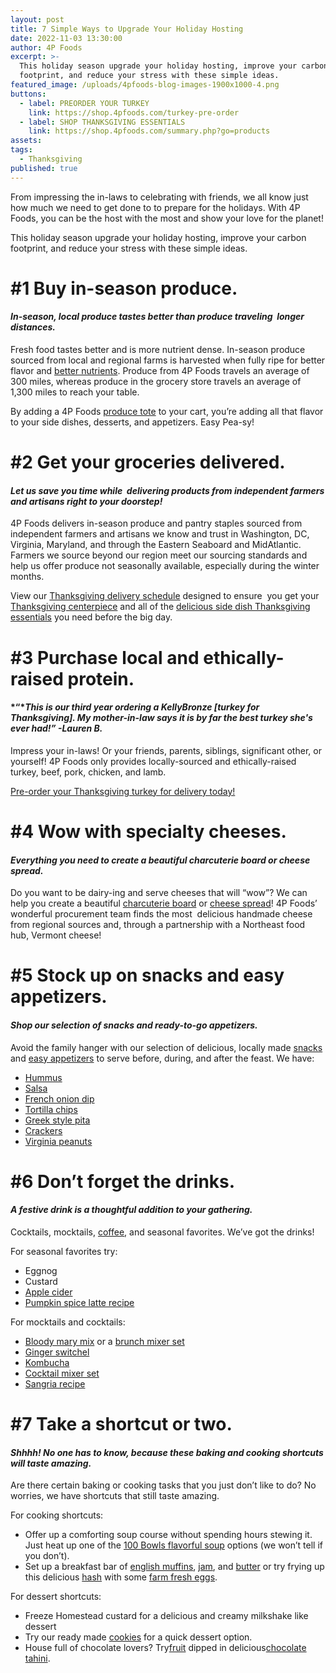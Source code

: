 ```yaml
---
layout: post
title: 7 Simple Ways to Upgrade Your Holiday Hosting
date: 2022-11-03 13:30:00
author: 4P Foods
excerpt: >-
  This holiday season upgrade your holiday hosting, improve your carbon
  footprint, and reduce your stress with these simple ideas.
featured_image: /uploads/4pfoods-blog-images-1900x1000-4.png
buttons:
  - label: PREORDER YOUR TURKEY
    link: https://shop.4pfoods.com/turkey-pre-order
  - label: SHOP THANKSGIVING ESSENTIALS
    link: https://shop.4pfoods.com/summary.php?go=products
assets:
tags:
  - Thanksgiving
published: true
---
```

From impressing the in-laws to celebrating with friends, we all know just how much we need to get done to to prepare for the holidays. With 4P Foods, you can be the host with the most and show your love for the planet\!

This holiday season upgrade your holiday hosting, improve your carbon footprint, and reduce your stress with these simple ideas.

# **\#1 Buy in-season produce.**

#### *In-season, local produce tastes better than produce traveling&nbsp; longer distances.*

Fresh food tastes better and is more nutrient dense. In-season produce sourced from local and regional farms is harvested when fully ripe for better flavor and [better nutrients](https://www.hopkinsmedicine.org/health/wellness-and-prevention/health-benefits-of-farmers-markets). Produce from 4P Foods travels an average of&nbsp; 300 miles, whereas produce in the grocery store travels an average of 1,300 miles to reach your table.

By adding a 4P Foods [produce tote](https://shop.4pfoods.com/4p-bags) to your cart, you’re adding all that flavor to your side dishes, desserts, and appetizers. Easy Pea-sy\!

# **\#2 Get your groceries delivered.**

#### *Let us save you time while&nbsp; delivering products from independent farmers and artisans right to your doorstep\!*&nbsp;

4P Foods delivers in-season produce and pantry staples sourced from independent farmers and artisans we know and trust in Washington, DC, Virginia, Maryland, and through the Eastern Seaboard and MidAtlantic. Farmers we source beyond our region meet our sourcing standards and help us offer produce not seasonally available, especially during the winter months.

View our [Thanksgiving delivery schedule](https://4pfoods.com/posts/special-thanksgiving-delivery-schedule/) designed to ensure&nbsp; you get your [Thanksgiving centerpiece](https://shop.4pfoods.com/turkey-pre-order) and all of the [delicious side dish Thanksgiving essentials](https://shop.4pfoods.com/vegetables) you need before the big day.

# **\#3 Purchase local and ethically-raised protein.**

#### *“**This is our third year ordering a KellyBronze \[turkey for Thanksgiving\]. My mother-in-law says it is by far the best turkey she's ever had\!” -Lauren B.*

Impress your in-laws\! Or your friends, parents, siblings, significant other, or yourself\! 4P Foods only provides locally-sourced and ethically-raised turkey, beef, pork, chicken, and lamb.

[Pre-order your Thanksgiving turkey for delivery today\!](https://shop.4pfoods.com/turkey-pre-order)

# **\#4 Wow with specialty cheeses.**

#### *Everything you need to create a beautiful charcuterie board or cheese spread.*

Do you want to be dairy-ing and serve cheeses that will “wow”? We can help you create a beautiful [charcuterie board](https://shop.4pfoods.com/product/the-perfect-charcuterie-board) or [cheese spread](https://shop.4pfoods.com/cheese)\! 4P Foods’ wonderful procurement team finds the most&nbsp; delicious handmade cheese from regional sources and, through a partnership with a Northeast food hub, Vermont cheese\!

# **\#5 Stock up on snacks and easy appetizers.**

#### *Shop our selection of snacks and ready-to-go appetizers.*

Avoid the family hanger with our selection of delicious, locally made [snacks](https://shop.4pfoods.com/snacks) and [easy appetizers](https://shop.4pfoods.com/provisions) to serve before, during, and after the feast. We have:

* [Hummus](https://shop.4pfoods.com/summary.php?go=products&amp;search_substring=hummus)
* [Salsa](https://shop.4pfoods.com/summary.php?go=products&amp;search_substring=salsa)
* [French onion dip](https://shop.4pfoods.com/product/french-onion-dip)
* [Tortilla chips](https://shop.4pfoods.com/product/fried-corn-chips-yellow)
* [Greek style pita](https://shop.4pfoods.com/product/greek-style-pita-bread-5-pcs)
* [Crackers](https://shop.4pfoods.com/summary.php?go=products&amp;search_substring=crackers)
* [Virginia peanuts](https://shop.4pfoods.com/summary.php?go=products&amp;search_substring=peanuts)

# **\#6 Don’t forget the drinks.**

#### *A festive drink is a thoughtful addition to your gathering.*

Cocktails, mocktails, [coffee](https://shop.4pfoods.com/summary.php?go=products&amp;search_substring=coffee), and seasonal favorites. We’ve got the drinks\!

For seasonal favorites try:

* Eggnog
* Custard
* [Apple cider](https://shop.4pfoods.com/product/apple-cider)
* [Pumpkin spice latte recipe](https://4pfoods.com/recipes/pumpkin-spice-latte-breakfast-recipe/)

For mocktails and cocktails:

* [Bloody mary mix](https://shop.4pfoods.com/summary.php?go=products&amp;search_substring=bloody%20mary) or a [brunch mixer set](https://shop.4pfoods.com/product/bloody-mary-lovers-gift-set-clone)
* [Ginger switchel](https://shop.4pfoods.com/product/ginger-switchel)
* [Kombucha](https://shop.4pfoods.com/summary.php?go=products&amp;search_substring=kombucha)
* [Cocktail mixer set](https://shop.4pfoods.com/product/house-cocktail-gift-set)
* [Sangria recipe](https://4pfoods.com/recipes/strawberry-sangria-starring-mad-magic-kombucha/)

# **\#7 Take a shortcut or two.&nbsp;**

#### *Shhhh\! No one has to know, because these baking and cooking shortcuts will taste amazing.*

Are there certain baking or cooking tasks that you just don’t like to do? No worries, we have shortcuts that still taste amazing.

For cooking shortcuts:

* Offer up a comforting soup course without spending hours stewing it. Just heat up one of the [100 Bowls flavorful soup](https://shop.4pfoods.com/summary.php?go=products&amp;search_substring=soup) options (we won’t tell if you don’t).&nbsp;
* Set up a breakfast bar of [english muffins](https://shop.4pfoods.com/product/gf-english-muffin-plain-delicious), [jam](https://shop.4pfoods.com/summary.php?go=products&amp;search_substring=jam), and [butter](https://shop.4pfoods.com/butter) or try frying up this delicious [hash](https://shop.4pfoods.com/summary.php?go=products&amp;search_substring=hash) with some [farm fresh eggs](https://shop.4pfoods.com/egg-products).

For dessert shortcuts:

* Freeze Homestead custard for a delicious and creamy milkshake like dessert
* Try our ready made [cookies](https://shop.4pfoods.com/baked-goods) for a quick dessert option.
* House full of chocolate lovers? Try[fruit](https://shop.4pfoods.com/fruit-produce) dipped in delicious[chocolate tahini](https://shop.4pfoods.com/product/chocolate-sweet-tahini).

&nbsp;